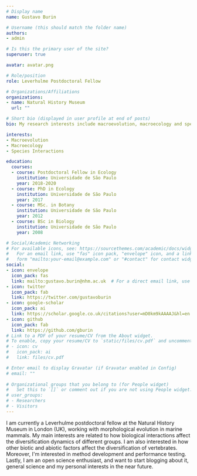 ```yaml
---
# Display name
name: Gustavo Burin

# Username (this should match the folder name)
authors:
- admin

# Is this the primary user of the site?
superuser: true

avatar: avatar.png

# Role/position
role: Leverhulme Postdoctoral Fellow

# Organizations/Affiliations
organizations:
- name: Natural History Museum
  url: ""

# Short bio (displayed in user profile at end of posts)
bio: My research interests include macroevolution, macroecology and species interactions.

interests:
- Macroevolution
- Macroecology
- Species Interactions

education:
  courses:
  - course: Postdoctoral Fellow in Ecology
    institution: Universidade de São Paulo
    year: 2018-2020
  - course: PhD in Ecology
    institution: Universidade de São Paulo
    year: 2017
  - course: MSc. in Botany
    institution: Universidade de São Paulo
    year: 2012
  - course: BSc in Biology
    institution: Universidade de São Paulo
    year: 2008

# Social/Academic Networking
# For available icons, see: https://sourcethemes.com/academic/docs/widgets/#icons
#   For an email link, use "fas" icon pack, "envelope" icon, and a link in the
#   form "mailto:your-email@example.com" or "#contact" for contact widget.
social:
- icon: envelope
  icon_pack: fas
  link: mailto:gustavo.burin@nhm.ac.uk  # For a direct email link, use "mailto:test@example.org".
- icon: twitter
  icon_pack: fab
  link: https://twitter.com/gustavoburin
- icon: google-scholar
  icon_pack: ai
  link: https://scholar.google.co.uk/citations?user=mD0km9kAAAAJ&hl=en
- icon: github
  icon_pack: fab
  link: https://github.com/gburin
# Link to a PDF of your resume/CV from the About widget.
# To enable, copy your resume/CV to `static/files/cv.pdf` and uncomment the lines below.  
# - icon: cv
#   icon_pack: ai
#   link: files/cv.pdf

# Enter email to display Gravatar (if Gravatar enabled in Config)
# email: ""
  
# Organizational groups that you belong to (for People widget)
#   Set this to `[]` or comment out if you are not using People widget.  
# user_groups:
# - Researchers
# - Visitors
---
```


I am currently a Leverhulme postdoctoral fellow at the Natural History Museum in London (UK), working with morphological evolution in marine mammals. My main interests are related to how biological interactions affect the diversification dynamics of different groups. I am also interested in how other biotic and abiotic factors affect the diversification of vertebrates. Moreover, I'm interested in method development and performance testing. Lastly, I am an open science enthusiast, and want to start blogging about it, general science and my personal interests in the near future.
